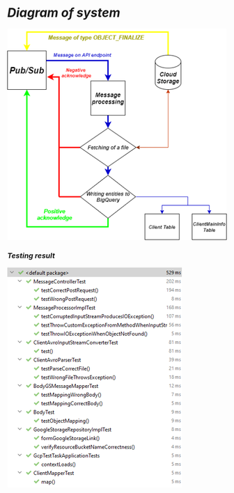 # _**Diagram of system**_

![Alt text](Diagram_Fixed.png?raw=true "DB Schema")
 
### _Testing result_ 
 
![Alt text](Test_Result.png?raw=true "DB Schema") 

